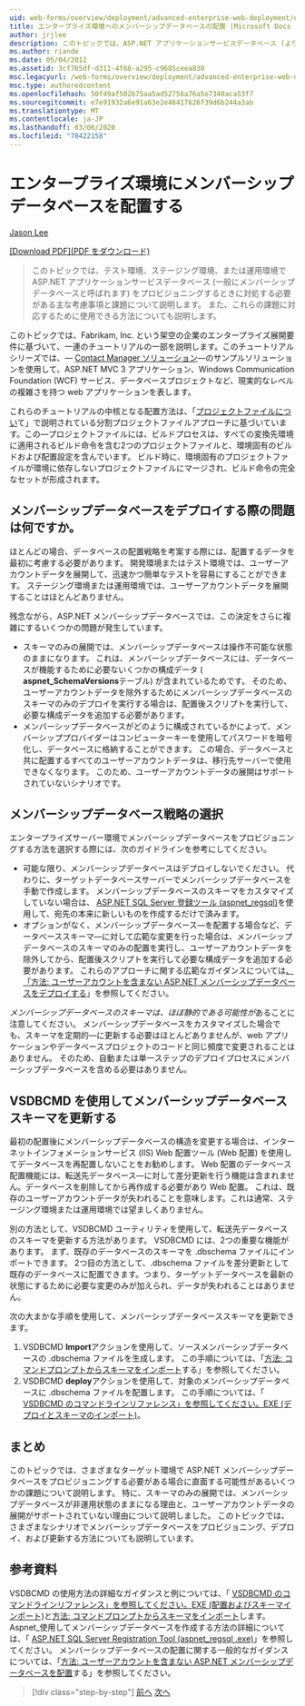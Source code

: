 ```yaml
---
uid: web-forms/overview/deployment/advanced-enterprise-web-deployment/deploying-membership-databases-to-enterprise-environments
title: エンタープライズ環境へのメンバーシップデータベースの配置 |Microsoft Docs
author: jrjlee
description: このトピックでは、ASP.NET アプリケーションサービスデータベース (より一般的なもの) をプロビジョニングするときに対処する必要がある主な考慮事項と課題について説明します。
ms.author: riande
ms.date: 05/04/2012
ms.assetid: 3cf765df-d311-4f68-a295-c9685ceea830
msc.legacyurl: /web-forms/overview/deployment/advanced-enterprise-web-deployment/deploying-membership-databases-to-enterprise-environments
msc.type: authoredcontent
ms.openlocfilehash: 50f49af502b75aa5ad52756a76a5e7340aca53f7
ms.sourcegitcommit: e7e91932a6e91a63e2e46417626f39d6b244a3ab
ms.translationtype: MT
ms.contentlocale: ja-JP
ms.lasthandoff: 03/06/2020
ms.locfileid: "78422158"
---
```

# <a name="deploying-membership-databases-to-enterprise-environments"></a>エンタープライズ環境にメンバーシップ データベースを配置する

[Jason Lee](https://github.com/jrjlee)

[[Download PDF]\(PDF をダウンロード\)](https://msdnshared.blob.core.windows.net/media/MSDNBlogsFS/prod.evol.blogs.msdn.com/CommunityServer.Blogs.Components.WeblogFiles/00/00/00/63/56/8130.DeployingWebAppsInEnterpriseScenarios.pdf)

> このトピックでは、テスト環境、ステージング環境、または運用環境で ASP.NET アプリケーションサービスデータベース (一般にメンバーシップデータベースと呼ばれます) をプロビジョニングするときに対処する必要がある主な考慮事項と課題について説明します。 また、これらの課題に対応するために使用できる方法についても説明します。

このトピックでは、Fabrikam, Inc. という架空の企業のエンタープライズ展開要件に基づいて、一連のチュートリアルの一部を説明します。このチュートリアルシリーズでは、&#x2014; [Contact Manager ソリューション](../web-deployment-in-the-enterprise/the-contact-manager-solution.md)&#x2014;のサンプルソリューションを使用して、ASP.NET MVC 3 アプリケーション、Windows Communication Foundation (WCF) サービス、データベースプロジェクトなど、現実的なレベルの複雑さを持つ web アプリケーションを表します。

これらのチュートリアルの中核となる配置方法は、「[プロジェクトファイルについ](../web-deployment-in-the-enterprise/understanding-the-project-file.md)て」で説明されている分割プロジェクトファイルアプローチに基づいています。この&#x2014;プロジェクトファイルには、ビルドプロセスは、すべての変換先環境に適用されるビルド命令を含む2つのプロジェクトファイルと、環境固有のビルドおよび配置設定を含んでいます。 ビルド時に、環境固有のプロジェクトファイルが環境に依存しないプロジェクトファイルにマージされ、ビルド命令の完全なセットが形成されます。

## <a name="what-are-the-issues-when-you-deploy-a-membership-database"></a>メンバーシップデータベースをデプロイする際の問題は何ですか。

ほとんどの場合、データベースの配置戦略を考案する際には、配置するデータを最初に考慮する必要があります。 開発環境またはテスト環境では、ユーザーアカウントデータを展開して、迅速かつ簡単なテストを容易にすることができます。 ステージング環境または運用環境では、ユーザーアカウントデータを展開することはほとんどありません。

残念ながら、ASP.NET メンバーシップデータベースでは、この決定をさらに複雑にするいくつかの問題が発生しています。

- スキーマのみの展開では、メンバーシップデータベースは操作不可能な状態のままになります。 これは、メンバーシップデータベースには、データベースが機能するために必要ないくつかの構成データ ( **aspnet\_SchemaVersions**テーブル) が含まれているためです。 そのため、ユーザーアカウントデータを除外するためにメンバーシップデータベースのスキーマのみのデプロイを実行する場合は、配置後スクリプトを実行して、必要な構成データを追加する必要があります。
- メンバーシップデータベースがどのように構成されているかによって、メンバーシッププロバイダーはコンピューターキーを使用してパスワードを暗号化し、データベースに格納することができます。 この場合、データベースと共に配置するすべてのユーザーアカウントデータは、移行先サーバーで使用できなくなります。 このため、ユーザーアカウントデータの展開はサポートされていないシナリオです。

## <a name="choosing-a-membership-database-strategy"></a>メンバーシップデータベース戦略の選択

エンタープライズサーバー環境でメンバーシップデータベースをプロビジョニングする方法を選択する際には、次のガイドラインを参考にしてください。

- 可能な限り、メンバーシップデータベースはデプロイしないでください。 代わりに、ターゲットデータベースサーバーでメンバーシップデータベースを手動で作成します。 メンバーシップデータベースのスキーマをカスタマイズしていない場合は、 [ASP.NET SQL Server 登録ツール (aspnet\_regsql)](https://msdn.microsoft.com/library/ms229862(v=vs.100).aspx)を使用して、宛先の本来に新しいものを作成するだけで済みます。
- オプションがなく、メンバーシップデータベース&#x2014;を配置する場合など、データベーススキーマ&#x2014;に対して広範な変更を行った場合は、メンバーシップデータベースのスキーマのみの配置を実行し、ユーザーアカウントデータを除外してから、配置後スクリプトを実行して必要な構成データを追加する必要があります。 これらのアプローチに関する広範なガイダンスについては[、「方法: ユーザーアカウントを含まない ASP.NET メンバーシップデータベースをデプロイする](https://msdn.microsoft.com/library/ff361972(v=vs.100).aspx)」を参照してください。

*メンバーシップデータベースのスキーマは、ほぼ静的である可能性が*あることに注意してください。 メンバーシップデータベースをカスタマイズした場合でも、スキーマを定期的&#x2014;に更新する必要はほとんどありませんが、web アプリケーションやデータベースプロジェクトのコードと同じ頻度で変更されることはありません。 そのため、自動または単一ステップのデプロイプロセスにメンバーシップデータベースを含める必要はありません。

## <a name="using-vsdbcmd-to-update-a-membership-database-schema"></a>VSDBCMD を使用してメンバーシップデータベーススキーマを更新する

最初の配置後にメンバーシップデータベースの構造を変更する場合は、インターネットインフォメーションサービス (IIS) Web 配置ツール (Web 配置) を使用してデータベースを再配置しないことをお勧めします。 Web 配置のデータベース配置機能には、転送先データベース&#x2014;に対して差分更新を行う機能は含まれません。データベースを削除してから再作成する必要があり Web 配置。 これは、既存のユーザーアカウントデータが失われることを意味します。これは通常、ステージング環境または運用環境では望ましくありません。

別の方法として、VSDBCMD ユーティリティを使用して、転送先データベースのスキーマを更新する方法があります。 VSDBCMD には、2つの重要な機能があります。 まず、既存のデータベースのスキーマを .dbschema ファイルにインポートできます。 2つ目の方法として、.dbschema ファイルを差分更新として既存のデータベースに配置できます。つまり、ターゲットデータベースを最新の状態にするために必要な変更のみが加えられ、データが失われることはありません。

次の大まかな手順を使用して、メンバーシップデータベーススキーマを更新できます。

1. VSDBCMD **Import**アクションを使用して、ソースメンバーシップデータベースの .dbschema ファイルを生成します。 この手順については、「[方法: コマンドプロンプトからスキーマをインポート](https://msdn.microsoft.com/library/dd172135.aspx)する」を参照してください。
2. VSDBCMD **deploy**アクションを使用して、対象のメンバーシップデータベースに .dbschema ファイルを配置します。 この手順については、「 [VSDBCMD のコマンドラインリファレンス」を参照してください。EXE (デプロイとスキーマのインポート)](https://msdn.microsoft.com/library/dd193283.aspx)。

## <a name="conclusion"></a>まとめ

このトピックでは、さまざまなターゲット環境で ASP.NET メンバーシップデータベースをプロビジョニングする必要がある場合に直面する可能性があるいくつかの課題について説明します。 特に、スキーマのみの展開では、メンバーシップデータベースが非運用状態のままになる理由と、ユーザーアカウントデータの展開がサポートされていない理由について説明しました。 このトピックでは、さまざまなシナリオでメンバーシップデータベースをプロビジョニング、デプロイ、および更新する方法についても説明しています。

## <a name="further-reading"></a>参考資料

VSDBCMD の使用方法の詳細なガイダンスと例については、「 [VSDBCMD のコマンドラインリファレンス」を参照してください。EXE (配置およびスキーマインポート)](https://msdn.microsoft.com/library/dd193283.aspx)と[方法: コマンドプロンプトからスキーマをインポート](https://msdn.microsoft.com/library/dd172135.aspx)します。 Aspnet\_使用してメンバーシップデータベースを作成する方法の詳細については、「 [ASP.NET SQL Server Registration Tool (aspnet\_regsql .exe)](https://msdn.microsoft.com/library/ms229862(v=vs.100).aspx)」を参照してください。 メンバーシップデータベースの配置に関する一般的なガイダンスについては、「[方法: ユーザーアカウントを含まない ASP.NET メンバーシップデータベースを配置](https://msdn.microsoft.com/library/ff361972(v=vs.100).aspx)する」を参照してください。

> [!div class="step-by-step"]
> [前へ](deploying-database-role-memberships-to-test-environments.md)
> [次へ](excluding-files-and-folders-from-deployment.md)
